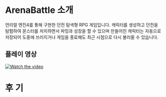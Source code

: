 # ArenaBattle 소개

언리얼 엔진4를 통해 구현한 던전 탐색형 RPG 게임입니다. 
캐릭터를 생성하고 던전을 탐험하여 몬스터를 처치하면서 파밍과 성장을 할 수 있으며
만들어진 캐릭터는 자동으로 저장되어 도중에 쓰러지거나 게임을 종료해도 최근 시점으로 다시 불러올 수 있습니다. 

## 플레이 영상 

[![Watch the video](https://user-images.githubusercontent.com/55690757/98576677-3b7cbc00-22fe-11eb-8cc5-16edf7dd3ba2.JPG)](https://youtu.be/2fokFcRp5Jk)




# 후 기

 
